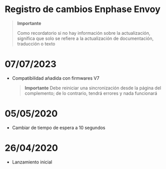 # Registro de cambios Enphase Envoy

>**Importante**
>
>Como recordatorio si no hay información sobre la actualización, significa que solo se refiere a la actualización de documentación, traducción o texto

# 07/07/2023

- Compatibilidad añadida con firmwares V7

  >**Importante**
  > Debe reiniciar una sincronización desde la página del complemento; de lo contrario, tendrá errores y nada funcionará

# 05/05/2020

- Cambiar de tiempo de espera a 10 segundos

# 26/04/2020

- Lanzamiento inicial
